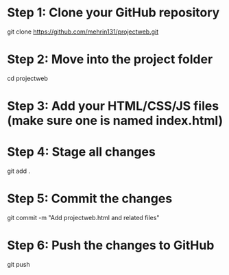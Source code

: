 # Step 1: Clone your GitHub repository
git clone https://github.com/mehrin131/projectweb.git

# Step 2: Move into the project folder
cd projectweb

# Step 3: Add your HTML/CSS/JS files (make sure one is named index.html)

# Step 4: Stage all changes
git add .

# Step 5: Commit the changes
git commit -m "Add projectweb.html and related files"

# Step 6: Push the changes to GitHub
git push
